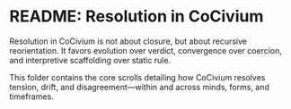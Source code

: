 <!-- status: stub; target: 150+ words -->
<!-- status: stub; target: 150+ words -->
<!-- status: stub; target: 150+ words -->
<!-- status: stub; target: 150+ words -->
<!-- status: stub; target: 150+ words -->
# README: Resolution in CoCivium

Resolution in CoCivium is not about closure, but about recursive reorientation.
It favors evolution over verdict, convergence over coercion, and interpretive
scaffolding over static rule.

This folder contains the core scrolls detailing how CoCivium resolves tension,
drift, and disagreement—within and across minds, forms, and timeframes.






